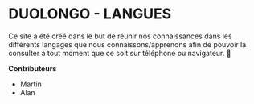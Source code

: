 # DUOLONGO - LANGUES
Ce site a été créé dans le but de réunir nos connaissances dans les différents langages que nous connaissons/apprenons afin de pouvoir la consulter à tout moment que ce soit sur téléphone ou navigateur. 🎈

**Contributeurs**
- Martin
- Alan
